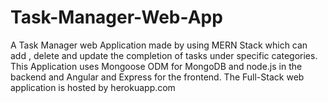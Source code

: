 # Task-Manager-Web-App
A Task Manager web Application made by using MERN Stack which can add , delete and update the completion of tasks under specific categories. This Application uses Mongoose ODM for MongoDB  and node.js in the backend and  Angular and Express for the frontend. The Full-Stack web application is hosted by herokuapp.com
